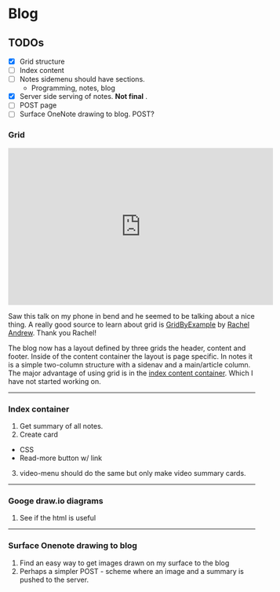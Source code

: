 # Blog

## TODOs
* [x] Grid structure
* [ ] Index content 
* [ ] Notes sidemenu should have sections. 
  - Programming, notes, blog
* [x] Server side serving of notes. <strong>Not final</strong> .
* [ ] POST page
* [ ] Surface OneNote drawing to blog. POST?

### Grid 
<iframe width="540" height="320" src="https://www.youtube.com/embed/txZq7Laz7_4?ecver=1" frameborder="0" allow="autoplay; encrypted-media" allowfullscreen></iframe>

Saw this talk on my phone in bend and he seemed to be talking about a nice thing. A really
good source to learn about grid is [GridByExample](https://gridbyexample.com/) by [Rachel Andrew](https://rachelandrew.co.uk/). Thank you Rachel!

The blog now has a layout defined by three grids the header, content and footer. Inside of
the content container the layout is page specific. In notes it is a simple two-column
structure with a sidenav and a main/article column. The major advantage of using grid is
in the [index content container](/). Which I have not started working on.

-----------------------
### Index container 
1. Get summary of all notes.
2. Create card
  * CSS
  * Read-more button w/ link
3. video-menu should do the same but only make video summary cards.

-----------------------
### Googe draw.io diagrams  
1. See if the html is useful

-----------------------
### Surface Onenote drawing to blog
1. Find an easy way to get images drawn on my surface to the blog
2. Perhaps a simpler POST - scheme where an image and a summary is pushed to the server.
